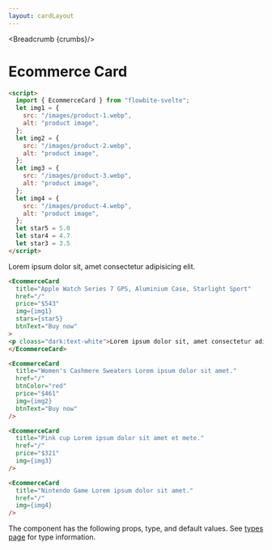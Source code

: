 ```yaml
---
layout: cardLayout
---
```


<script>
  import Htwo from '../utils/Htwo.svelte'
  import ExampleDiv from '../utils/ExampleDiv.svelte'
  import { EcommerceCard, Table, TableDefaultRow, Breadcrumb } from '$lib/index';
  import componentProps from '../props/EcommerceCard.json'
  // Props table
  let items = componentProps.props
	let propHeader = ['Name', 'Type', 'Default']
	
	let divClass='w-full relative overflow-x-auto shadow-md sm:rounded-lg py-4'
let theadClass ='text-xs text-gray-700 uppercase bg-gray-50 dark:bg-gray-700 dark:text-white'
  let img1 = {
    src: "/images/product-1.webp",
    alt: "product image",
  };
  let img2 = {
    src: "/images/product-2.webp",
    alt: "product image",
  };
  let img3 = {
    src: "/images/product-3.webp",
    alt: "product image",
  };
  let img4 = {
    src: "/images/product-4.webp",
    alt: "product image",
  };
  let star5 = 5.0
  let star4 = 4.7
  let star3 = 3.5

  let crumbs = [
    {
      label:'Home',
      href:'/'
    },
    {
      label:'Cards',
      href:'/cards/'
    },
    {
      label:'Ecommerce card',
      href:'/cards/ecommerce'
    },
  ]
</script>

<Breadcrumb {crumbs}/>


<h1 class="text-3xl w-full dark:text-white py-8">Ecommerce Card</h1>

<Htwo label="Set up" />

```html
<script>
  import { EcommerceCard } from "flowbite-svelte";
  let img1 = {
    src: "/images/product-1.webp",
    alt: "product image",
  };
  let img2 = {
    src: "/images/product-2.webp",
    alt: "product image",
  };
  let img3 = {
    src: "/images/product-3.webp",
    alt: "product image",
  };
  let img4 = {
    src: "/images/product-4.webp",
    alt: "product image",
  };
  let star5 = 5.0
  let star4 = 4.7
  let star3 = 3.5
</script>
```

<Htwo label="Examples" />

<ExampleDiv class="flex justify-center">
<EcommerceCard
  title="Apple Watch Series 7 GPS, Aluminium Case, Starlight Sport"
  href="/"
  price="$543"
  img={img1}
  stars={star5}
  btnText="Buy now"
>
<p cloass="dark:text-white">Lorem ipsum dolor sit, amet consectetur adipisicing elit.</p>
</EcommerceCard>
</ExampleDiv>

```html
<EcommerceCard
  title="Apple Watch Series 7 GPS, Aluminium Case, Starlight Sport"
  href="/"
  price="$543"
  img={img1}
  stars={star5}
  btnText="Buy now"
>
<p cloass="dark:text-white">Lorem ipsum dolor sit, amet consectetur adipisicing elit.</p>
</EcommerceCard>
```

<Htwo label="Without stars" />

<ExampleDiv class="flex justify-center">
  <EcommerceCard
    title="Women's Cashmere Sweaters Lorem ipsum dolor sit amet."
    href="/"
    btnColor="red"
    price="$461"
    img={img2}
    btnText="Buy now"
  />
</ExampleDiv>

```html
<EcommerceCard
  title="Women's Cashmere Sweaters Lorem ipsum dolor sit amet."
  href="/"
  btnColor="red"
  price="$461"
  img={img2}
  btnText="Buy now"
/>
```

<Htwo label="Without stars and button" />

<ExampleDiv class="flex justify-center">
  <EcommerceCard
    title="Pink cup Lorem ipsum dolor sit amet et mete."
    href="/"
    price="$321"
    img={img3}
  />
</ExampleDiv>


```html
<EcommerceCard
  title="Pink cup Lorem ipsum dolor sit amet et mete."
  href="/"
  price="$321"
  img={img3}
/>
```

<Htwo label="Without stars, button, price" />

<ExampleDiv class="flex justify-center">
  <EcommerceCard
    title="Nintendo Game Lorem ipsum dolor sit amet."
    href="/"
    img={img4}
  />
</ExampleDiv>

```html
<EcommerceCard
  title="Nintendo Game Lorem ipsum dolor sit amet."
  href="/"
  img={img4}
/>
```

<Htwo label="Props" />

<p>The component has the following props, type, and default values. See <a href="/pages/types">types 
 page</a> for type information.</p>

<Table header={propHeader} {divClass} {theadClass}>
  <TableDefaultRow {items} rowState='hover' />
</Table>